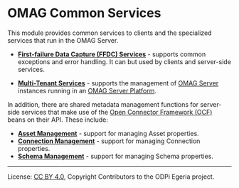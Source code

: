 <!-- SPDX-License-Identifier: CC-BY-4.0 -->
<!-- Copyright Contributors to the ODPi Egeria project. -->

# OMAG Common Services

This module provides common services to clients and the specialized services that
run in the OMAG Server.

* **[First-failure Data Capture (FFDC) Services](ffdc-services)** - supports common exceptions
and error handling.  It can but used by clients and server-side services.

* **[Multi-Tenant Services](multi-tenant)** - supports the management of
[OMAG Server](../../../open-metadata-publication/website/omag-server) instances
running in an [OMAG Server Platform](../../../open-metadata-publication/website/omag-server).

In addition, there are shared metadata management functions for
server-side services that make use of the
[Open Connector Framework (OCF)](../../frameworks/open-connector-framework) beans on
their API.  These include:

* **[Asset Management](asset-management)** - support for managing Asset properties.
* **[Connection Management](connection-management)** - support for managing Connection properties.
* **[Schema Management](schema-management)** - support for managing Schema properties.

----
License: [CC BY 4.0](https://creativecommons.org/licenses/by/4.0/),
Copyright Contributors to the ODPi Egeria project.